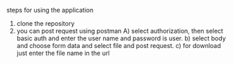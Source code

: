 steps for using the application
1) clone the repository
2) you can post request using postman
  A) select authorization, then select basic auth and enter the user name and password is user.
  b) select body and choose form data and select file and post request.
  c) for download just enter the file name in the url
